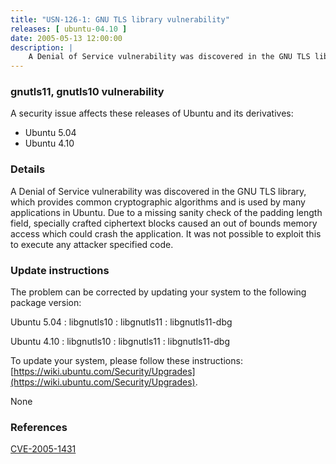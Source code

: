 ```yaml
---
title: "USN-126-1: GNU TLS library vulnerability"
releases: [ ubuntu-04.10 ]
date: 2005-05-13 12:00:00
description: |
    A Denial of Service vulnerability was discovered in the GNU TLS library, which provides common cryptographic algorithms and is used by many applications in Ubuntu. Due to a missing sanity check of the padding length field, specially crafted ciphertext blocks caused an out of bounds memory access which could crash the application. It was not possible to exploit this to execute any attacker specified code.
--- 
```

 
### gnutls11, gnutls10 vulnerability

A security issue affects these releases of Ubuntu and its derivatives:

* Ubuntu 5.04
* Ubuntu 4.10

### Details

A Denial of Service vulnerability was discovered in the GNU TLS library, which provides common cryptographic algorithms and is used by many applications in Ubuntu. Due to a missing sanity check of the padding length field, specially crafted ciphertext blocks caused an out of bounds memory access which could crash the application. It was not possible to exploit this to execute any attacker specified code.

### Update instructions

The problem can be corrected by updating your system to the following package version:

Ubuntu 5.04
 : libgnutls10 
 : libgnutls11 
 : libgnutls11-dbg 

Ubuntu 4.10
 : libgnutls10 
 : libgnutls11 
 : libgnutls11-dbg 

To update your system, please follow these instructions: [https://wiki.ubuntu.com/Security/Upgrades](https://wiki.ubuntu.com/Security/Upgrades).

None

### References

 [CVE-2005-1431](http://people.ubuntu.com/~ubuntu-security/cve/CVE-2005-1431)
 
